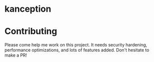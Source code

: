 # kanception

# Contributing

Please come help me work on this project. It needs security hardening, performance optimizations, and lots of features added. Don't hesitate to make a PR!
